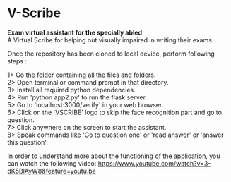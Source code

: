 # V-Scribe
<b>Exam virtual assistant for the specially abled</b><br>
A Virtual Scribe for helping out visually impaired in writing their exams.<br>

Once the repository has been cloned to local device, perform following steps :<br>

1> Go the folder containing all the files and folders.<br>
2> Open terminal or command prompt in that directory.<br>
3> Install all required python dependencies.<br>
4> Run 'python app2.py' to run the flask server.<br>
5> Go to 'localhost:3000/verify' in your web browser.<br>
6> Click on the 'VSCRIBE' logo to skip the face recognition part and go to question.<br>
7> Click anywhere on the screen to start the assistant.<br>
8> Speak commands like 'Go to question one' or 'read answer' or 'answer this question'.<br>

In order to understand more about the functioning of the application, you can watch the following video:
https://www.youtube.com/watch?v=3-dK5BlAyW8&feature=youtu.be
